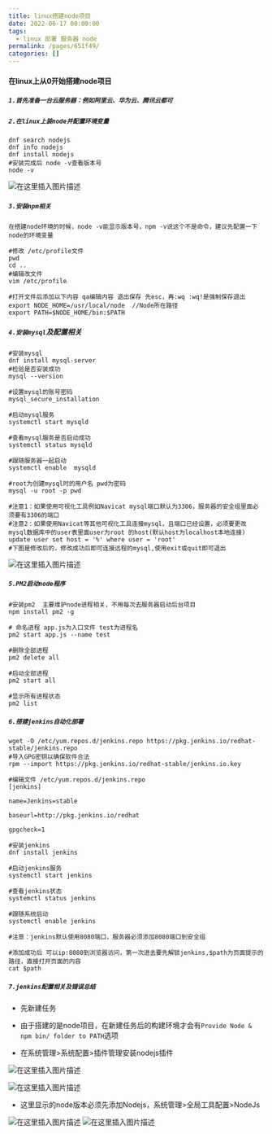 ```yaml
---
title: linux搭建node项目
date: 2022-06-17 00:00:00
tags: 
  - linux 部署 服务器 node
permalink: /pages/651f49/
categories: []
---
```


#### 在linux上从0开始搭建node项目

##### `1.首先准备一台云服务器：例如阿里云、华为云、腾讯云都可`

##### `2.在linux上装node并配置环境变量`

```shell
dnf search nodejs
dnf info nodejs
dnf install nodejs
#安装完成后 node -v查看版本号
node -v
```

![在这里插入图片描述](https://img-blog.csdnimg.cn/9586065af86c49c99ee1e570fbb255f7.png)


##### `3.安装npm相关`

`在搭建node环境的时候，node -v能显示版本号，npm -v说这个不是命令，建议先配置一下node的环境变量`

```shell
#修改	/etc/profile文件
pwd
cd ..
#编辑改文件
vim /etc/profile

#打开文件后添加以下内容 qa编辑内容 退出保存 先esc，再:wq :wq!是强制保存退出
export NODE_HOME=/usr/local/node  //Node所在路径
export PATH=$NODE_HOME/bin:$PATH
```

##### `4.安装mysql`及配置相关

```shell
#安装mysql
dnf install mysql-server
#检验是否安装成功
mysql --version

#设置mysql的账号密码
mysql_secure_installation

#启动mysql服务
systemctl start mysqld

#查看mysql服务是否启动成功
systemctl status mysqld

#跟随服务器一起启动
systemctl enable  mysqld

#root为创建mysql时的用户名 pwd为密码
mysql -u root -p pwd

#注意1：如果使用可视化工具例如Navicat mysql端口默认为3306，服务器的安全组里面必须要有3306的端口
#注意2：如果使用Navicat等其他可视化工具连接mysql，且端口已经设置，必须要更改mysql数据库中的user表里面user为root	的host(默认host为localhost本地连接)
update user set host = '%' where user = 'root'
#下图是修改后的，修改成功后即可连接远程的mysql,使用exit或quit即可退出

```

![在这里插入图片描述](https://img-blog.csdnimg.cn/855e11f88c4b4a71a48b493ecee5a870.png)




##### `5.PM2启动node程序`

```shell
#安装pm2  主要维护node进程相关，不用每次去服务器启动后台项目
npm install pm2 -g

# 命名进程 app.js为入口文件 test为进程名
pm2 start app.js --name test

#删除全部进程
pm2 delete all

#启动全部进程
pm2 start all

#显示所有进程状态
pm2 list
```

##### `6.搭建jenkins自动化部署`

```shell
wget -O /etc/yum.repos.d/jenkins.repo https://pkg.jenkins.io/redhat-stable/jenkins.repo 
#导入GPG密钥以确保软件合法
rpm --import https://pkg.jenkins.io/redhat-stable/jenkins.io.key

#编辑文件 /etc/yum.repos.d/jenkins.repo
[jenkins]

name=Jenkins=stable

baseurl=http://pkg.jenkins.io/redhat

gpgcheck=1

#安装jenkins
dnf install jenkins	

#启动jenkins服务
systemctl start jenkins

#查看jenkins状态
systemctl status jenkins

#跟随系统启动
systemctl enable jenkins

#注意：jenkins默认使用8080端口，服务器必须添加8080端口到安全组

#添加成功后 可以ip:8080到浏览器访问，第一次进去要先解锁jenkins,$path为页面提示的路径，直接打开页面的内容
cat $path

```

##### `7.jenkins配置相关及错误总结`

- 先新建任务

- 由于搭建的是node项目，在新建任务后的构建环境才会有`Provide Node & npm bin/ folder to PATH`选项

- 在系统管理>系统配置>插件管理安装nodejs插件

![在这里插入图片描述](https://img-blog.csdnimg.cn/fb47b5d51e2042778c2127cc637520e6.png)


![在这里插入图片描述](https://img-blog.csdnimg.cn/5acd18ca3c1144e0901d7557b9051409.png)


  - 这里显示的node版本必须先添加Nodejs，系统管理>全局工具配置>NodeJs

![在这里插入图片描述](https://img-blog.csdnimg.cn/c624b978574a4ecc9c9a5cd72e623031.png)
![在这里插入图片描述](https://img-blog.csdnimg.cn/08fae4c7db1e4a7b8b094680f3e90465.png)
